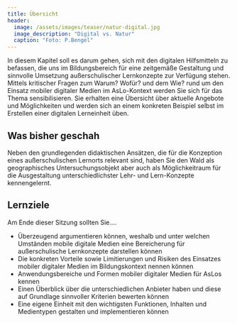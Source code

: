 ```yaml
---
title: Übersicht
header:
  image: /assets/images/teaser/natur-digital.jpg
  image_description: "Digital vs. Natur"
  caption: "Foto: P.Bengel"
---
```


In diesem Kapitel soll es darum gehen, sich mit den digitalen Hilfsmitteln zu befassen, die uns im Bildungsbereich für eine zeitgemäße Gestaltung und sinnvolle Umsetzung außerschulischer Lernkonzepte zur Verfügung stehen. Mittels kritischer Fragen zum Warum? Wofür? und dem Wie? rund um den Einsatz mobiler digitaler Medien im AsLo-Kontext werden Sie sich für das Thema sensibilisieren. Sie erhalten eine Übersicht über aktuelle Angebote und Möglichkeiten und werden sich an einem konkreten Beispiel selbst im Erstellen einer digitalen Lerneinheit üben.
<!--more-->

## Was bisher geschah
Neben den grundlegenden didaktischen Ansätzen, die für die Konzeption eines außerschulischen Lernorts relevant sind, haben Sie den Wald als geographisches Untersuchungsobjekt aber auch als Möglichkeitraum für die Ausgestaltung unterschiedlichster Lehr- und Lern-Konzepte kennengelernt. 

## Lernziele

Am Ende dieser Sitzung sollten Sie….
* Überzeugend argumentieren können, weshalb und unter welchen Umständen mobile digitale Medien eine Bereicherung für außerschulische Lernkonzepte darstellen können
* Die konkreten Vorteile sowie Limitierungen und Risiken des Einsatzes mobiler digitaler Medien im Bildungskontext nennen können
* Anwendungsbereiche und Formen mobiler digitaler Medien für AsLos kennen
* Einen Überblick über die unterschiedlichen Anbieter haben und diese auf Grundlage sinnvoller Kriterien bewerten können
* Eine eigene Einheit mit den wichtigsten Funktionen, Inhalten und Medientypen gestalten und implementieren können











